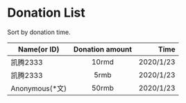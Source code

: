 # Donation List

Sort by donation time.

Name(or ID) | Donation amount | Time
| - | :-: | -: |
| 凯腾2333 | 10rmd | 2020/1/23 |
| 凯腾2333 | 5rmb | 2020/1/23 |
| Anonymous(\*文) | 50rmb | 2020/1/23 |
